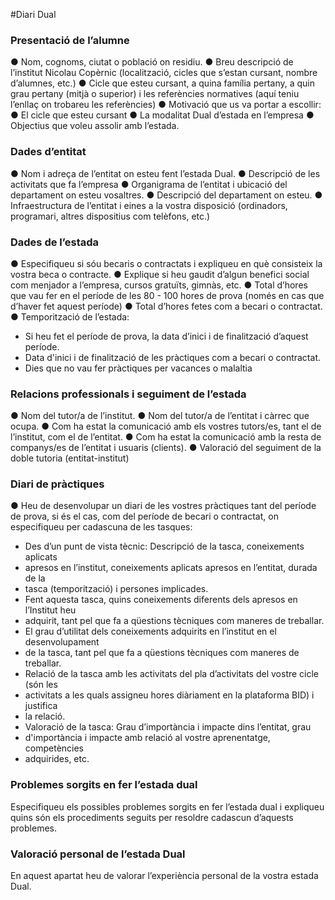 #Diari Dual

### Presentació de l’alumne
● Nom, cognoms, ciutat o població on residiu.
● Breu descripció de l’institut Nicolau Copèrnic (localització, cicles que s’estan cursant,
nombre d’alumnes, etc.)
● Cicle que esteu cursant, a quina família pertany, a quin grau pertany (mitjà o
superior) i les referències normatives (aquí teniu l’enllaç on trobareu les
referències)
● Motivació que us va portar a escollir:
● El cicle que esteu cursant
● La modalitat Dual d’estada en l’empresa
● Objectius que voleu assolir amb l’estada.


### Dades d’entitat
● Nom i adreça de l’entitat on esteu fent l’estada Dual.
● Descripció de les activitats que fa l’empresa
● Organigrama de l’entitat i ubicació del departament on esteu vosaltres.
● Descripció del departament on esteu.
● Infraestructura de l’entitat i eines a la vostra disposició (ordinadors, programari, altres
dispositius com telèfons, etc.)


### Dades de l’estada
● Especifiqueu si sóu becaris o contractats i expliqueu en què consisteix la vostra beca o
contracte.
● Explique si heu gaudit d’algun benefici social com menjador a l’empresa, cursos
gratuïts, gimnàs, etc.
● Total d’hores que vau fer en el període de les 80 - 100 hores de prova (només en cas
que d’haver fet aquest període)
● Total d’hores fetes com a becari o contractat.
● Temporització de l’estada:
- 	 Si heu fet el període de prova, la data d’inici i de finalització d’aquest període.
- 	 Data d'inici i de finalització de les pràctiques com a becari o contractat.
- 	 Dies que no vau fer pràctiques per vacances o malaltia

### Relacions professionals i seguiment de l’estada

● Nom del tutor/a de l’institut.
● Nom del tutor/a de l’entitat i càrrec que ocupa.
● Com ha estat la comunicació amb els vostres tutors/es, tant el de l’institut, com el de
l’entitat.
● Com ha estat la comunicació amb la resta de companys/es de l’entitat i usuaris
(clients).
● Valoració del seguiment de la doble tutoria (entitat-institut)

### Diari de pràctiques
● Heu de desenvolupar un diari de les vostres pràctiques tant del període de prova, si és
el cas, com del període de becari o contractat, on especifiqueu per cadascuna de les
tasques:
-  Des d’un punt de vista tècnic: Descripció de la tasca, coneixements aplicats
- apresos en l’institut, coneixements aplicats apresos en l’entitat, durada de la
- tasca (temporització) i persones implicades.
-  Fent aquesta tasca, quins coneixements diferents dels apresos en l’Institut heu
- adquirit, tant pel que fa a qüestions tècniques com maneres de treballar.
-  El grau d’utilitat dels coneixements adquirits en l’institut en el desenvolupament
- de la tasca, tant pel que fa a qüestions tècniques com maneres de treballar.
-  Relació de la tasca amb les activitats del pla d’activitats del vostre cicle (són les
- activitats a les quals assigneu hores diàriament en la plataforma BID) i justifica
- la relació.
-  Valoració de la tasca: Grau d’importància i impacte dins l’entitat, grau
- d'importància i impacte amb relació al vostre aprenentatge, competències
- adquirides, etc.



### Problemes sorgits en fer l’estada dual
Especifiqueu els possibles problemes sorgits en fer l’estada dual i expliqueu quins són els
procediments seguits per resoldre cadascun d’aquests problemes.


### Valoració personal de l’estada Dual
En aquest apartat heu de valorar l’experiència personal de la vostra estada Dual.




